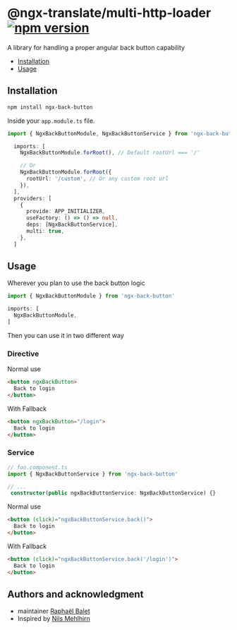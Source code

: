 # @ngx-translate/multi-http-loader [![npm version](https://img.shields.io/npm/v/ngx-back-button.svg)](https://www.npmjs.com/package/ngx-back-button)

A library for handling a proper angular back button capability

* [Installation](#installation)
* [Usage](#usage)

## Installation

```sh
npm install ngx-back-button
```

Inside your `app.module.ts` file.
```typescript
import { NgxBackButtonModule, NgxBackButtonService } from 'ngx-back-button'

  imports: [
    NgxBackButtonModule.forRoot(), // Default rootUrl === '/'

    // Or
    NgxBackButtonModule.forRoot({
      rootUrl: '/custom', // Or any custom root url
    }),
  ],
  providers: [
    {
      provide: APP_INITIALIZER,
      useFactory: () => () => null,
      deps: [NgxBackButtonService],
      multi: true,
    },
  ]
```

## Usage
Wherever you plan to use the back button logic

```typescript
import { NgxBackButtonModule } from 'ngx-back-button'

imports: [
  NgxBackButtonModule,
]
```

Then you can use it in two different way

### Directive
Normal use
```html
<button ngxBackButton>
  Back to login
</button>
```

With Fallback
```html
<button ngxBackButton="/login">
  Back to login
</button>
```

### Service
```typescript
// foo.component.ts
import { NgxBackButtonService } from 'ngx-back-button'

// ...
 constructor(public ngxBackButtonService: NgxBackButtonService) {}
```

Normal use
```html
<button (click)="ngxBackButtonService.back()">
  Back to login
</button>
```

With Fallback
```html
<button (click)="ngxBackButtonService.back('/login')">
  Back to login
</button>
```

## Authors and acknowledgment
* maintainer [Raphaël Balet](https://github.com/rbalet)
* Inspired by [Nils Mehlhirn](https://nils-mehlhorn.de/posts/angular-navigate-back-previous-page/)
